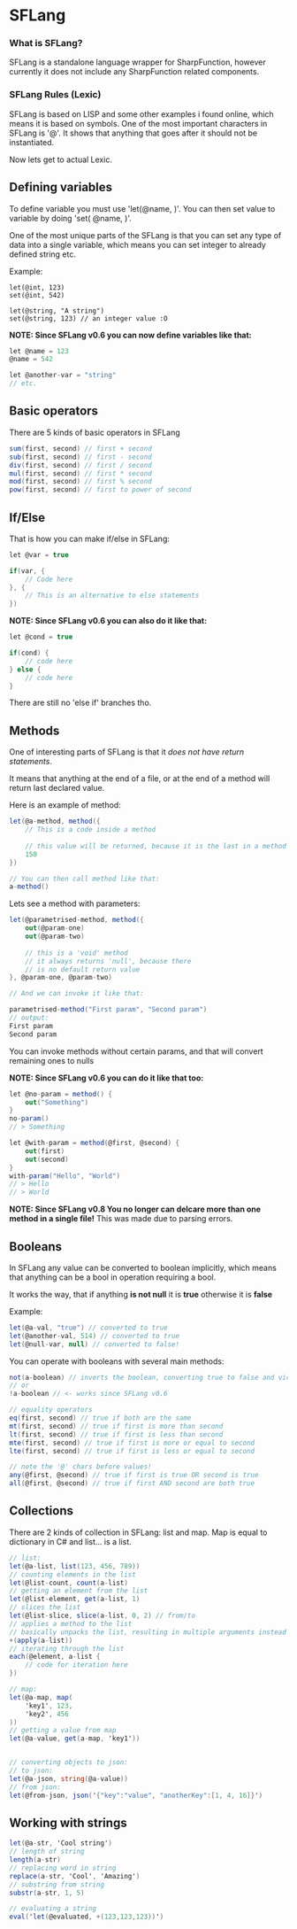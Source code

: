 ﻿# SFLang

### What is SFLang?

SFLang is a standalone language wrapper for SharpFunction, however currently it does not include any SharpFunction
related components.

### SFLang Rules (Lexic)

SFLang is based on LISP and some other examples i found online, which means it is based on symbols. One of the most
important characters in SFLang is '@'. It shows that anything that goes after it should not be instantiated.

Now lets get to actual Lexic.

## Defining variables

To define variable you must use 'let(@name, <value>)'. You can then set value to variable by doing 'set(
@name, <new value>)'.

One of the most unique parts of the SFLang is that you can set any type of data into a single variable, which means you
can set integer to already defined string etc.

Example:

```let
let(@int, 123)
set(@int, 542)

let(@string, "A string")
set(@string, 123) // an integer value :O
```

**NOTE: Since SFLang v0.6 you can now define variables like that:** 
```c#
let @name = 123
@name = 542

let @another-var = "string"
// etc.
```
## Basic operators

There are 5 kinds of basic operators in SFLang

```c#
sum(first, second) // first + second
sub(first, second) // first - second
div(first, second) // first / second
mul(first, second) // first * second
mod(first, second) // first % second
pow(first, second) // first to power of second
```

## If/Else

That is how you can make if/else in SFLang:

```c#
let @var = true

if(var, {
    // Code here
}, {
    // This is an alternative to else statements
})
```

**NOTE: Since SFLang v0.6 you can also do it like that:**

```c#
let @cond = true

if(cond) {
    // code here
} else {
    // code here
}
```
There are still no 'else if' branches tho.
## Methods

One of interesting parts of SFLang is that it *does not have return statements*.

It means that anything at the end of a file, or at the end of a method will return last declared value.

Here is an example of method:

```c#
let(@a-method, method({
    // This is a code inside a method
    
    // this value will be returned, because it is the last in a method
    150
})

// You can then call method like that:
a-method()
```

Lets see a method with parameters:

```c#
let(@parametrised-method, method({
    out(@param-one)
    out(@param-two)
    
    // this is a 'void' method
    // it always returns 'null', because there 
    // is no default return value
}, @param-one, @param-two)

// And we can invoke it like that:

parametrised-method("First param", "Second param")
// output:
First param
Second param
```

You can invoke methods without certain params, and that will convert remaining ones to nulls

**NOTE: Since SFLang v0.6 you can do it like that too:**

```c#
let @no-param = method() {
    out("Something")
}
no-param()
// > Something

let @with-param = method(@first, @second) {
    out(first)
    out(second)
}
with-param("Hello", "World")
// > Hello
// > World
```

**NOTE: Since SFLang v0.8 You no longer can delcare more than one method in a single file!**
This was made due to parsing errors.

## Booleans

In SFLang any value can be converted to boolean implicitly, which means that anything can be a bool in operation
requiring a bool.

It works the way, that if anything **is not null** it is **true** otherwise it is **false**

Example:

```c#
let(@a-val, "true") // converted to true
let(@another-val, 514) // converted to true
let(@null-var, null) // converted to false!
```

You can operate with booleans with several main methods:

```c#
not(a-boolean) // inverts the boolean, converting true to false and vice-versa
// or 
!a-boolean // <- works since SFLang v0.6

// equality operators
eq(first, second) // true if both are the same
mt(first, second) // true if first is more than second
lt(first, second) // true if first is less than second
mte(first, second) // true if first is more or equal to second
lte(first, second) // true if first is less or equal to second

// note the '@' chars before values!
any(@first, @second) // true if first is true OR second is true
all(@first, @second) // true if first AND second are both true

```

## Collections

There are 2 kinds of collection in SFLang: list and map. Map is equal to dictionary in C# and list... is a list.

```c#
// list:
let(@a-list, list(123, 456, 789))
// counting elements in the list
let(@list-count, count(a-list)
// getting an element from the list
let(@list-element, get(a-list, 1)
// slices the list
let(@list-slice, slice(a-list, 0, 2) // from/to
// applies a method to the list
// basically unpacks the list, resulting in multiple arguments instead of a single one
+(apply(a-list))
// iterating through the list
each(@element, a-list {
    // code for iteration here
})

// map:
let(@a-map, map(
    'key1', 123,
    'key2', 456
))
// getting a value from map
let(@a-value, get(a-map, 'key1'))


// converting objects to json:
// to json:
let(@a-json, string(@a-value))
// from json:
let(@from-json, json('{"key":"value", "anotherKey":[1, 4, 16]}')
```

## Working with strings

```c#
let(@a-str, 'Cool string')
// length of string
length(a-str)
// replacing word in string
replace(a-str, 'Cool', 'Amazing')
// substring from string
substr(a-str, 1, 5)

// evaluating a string
eval('let(@evaluated, +(123,123,123))')
```